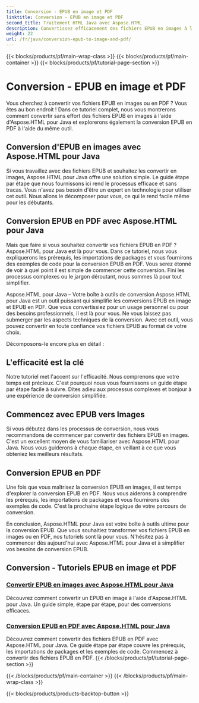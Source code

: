 ```yaml
---
title: Conversion - EPUB en image et PDF
linktitle: Conversion - EPUB en image et PDF
second_title: Traitement HTML Java avec Aspose.HTML
description: Convertissez efficacement des fichiers EPUB en images à l'aide d'Aspose.HTML pour Java. Ce guide étape par étape simplifie le processus. Apprenez également à convertir des fichiers EPUB en PDF.
weight: 22
url: /fr/java/conversion-epub-to-image-and-pdf/
---
```


{{< blocks/products/pf/main-wrap-class >}}
{{< blocks/products/pf/main-container >}}
{{< blocks/products/pf/tutorial-page-section >}}

# Conversion - EPUB en image et PDF

Vous cherchez à convertir vos fichiers EPUB en images ou en PDF ? Vous êtes au bon endroit ! Dans ce tutoriel complet, nous vous montrerons comment convertir sans effort des fichiers EPUB en images à l'aide d'Aspose.HTML pour Java et explorerons également la conversion EPUB en PDF à l'aide du même outil. 

## Conversion d'EPUB en images avec Aspose.HTML pour Java
Si vous travaillez avec des fichiers EPUB et souhaitez les convertir en images, Aspose.HTML pour Java offre une solution simple. Le guide étape par étape que nous fournissons ici rend le processus efficace et sans tracas. Vous n'avez pas besoin d'être un expert en technologie pour utiliser cet outil. Nous allons le décomposer pour vous, ce qui le rend facile même pour les débutants.

## Conversion EPUB en PDF avec Aspose.HTML pour Java
Mais que faire si vous souhaitez convertir vos fichiers EPUB en PDF ? Aspose.HTML pour Java est là pour vous. Dans ce tutoriel, nous vous expliquerons les prérequis, les importations de packages et vous fournirons des exemples de code pour la conversion EPUB en PDF. Vous serez étonné de voir à quel point il est simple de commencer cette conversion. Fini les processus complexes ou le jargon déroutant, nous sommes là pour tout simplifier.

Aspose.HTML pour Java – Votre boîte à outils de conversion
Aspose.HTML pour Java est un outil puissant qui simplifie les conversions EPUB en image et EPUB en PDF. Que vous convertissiez pour un usage personnel ou pour des besoins professionnels, il est là pour vous. Ne vous laissez pas submerger par les aspects techniques de la conversion. Avec cet outil, vous pouvez convertir en toute confiance vos fichiers EPUB au format de votre choix. 

Décomposons-le encore plus en détail :

## L'efficacité est la clé
Notre tutoriel met l'accent sur l'efficacité. Nous comprenons que votre temps est précieux. C'est pourquoi nous vous fournissons un guide étape par étape facile à suivre. Dites adieu aux processus complexes et bonjour à une expérience de conversion simplifiée.

## Commencez avec EPUB vers Images
Si vous débutez dans les processus de conversion, nous vous recommandons de commencer par convertir des fichiers EPUB en images. C'est un excellent moyen de vous familiariser avec Aspose.HTML pour Java. Nous vous guiderons à chaque étape, en veillant à ce que vous obteniez les meilleurs résultats.

## Conversion EPUB en PDF
Une fois que vous maîtrisez la conversion EPUB en images, il est temps d'explorer la conversion EPUB en PDF. Nous vous aiderons à comprendre les prérequis, les importations de packages et vous fournirons des exemples de code. C'est la prochaine étape logique de votre parcours de conversion.

En conclusion, Aspose.HTML pour Java est votre boîte à outils ultime pour la conversion EPUB. Que vous souhaitiez transformer vos fichiers EPUB en images ou en PDF, nos tutoriels sont là pour vous. N'hésitez pas à commencer dès aujourd'hui avec Aspose.HTML pour Java et à simplifier vos besoins de conversion EPUB.
## Conversion - Tutoriels EPUB en image et PDF
### [Convertir EPUB en images avec Aspose.HTML pour Java](./convert-epub-to-image/)
Découvrez comment convertir un EPUB en image à l'aide d'Aspose.HTML pour Java. Un guide simple, étape par étape, pour des conversions efficaces.
### [Conversion EPUB en PDF avec Aspose.HTML pour Java](./convert-epub-to-pdf/)
Découvrez comment convertir des fichiers EPUB en PDF avec Aspose.HTML pour Java. Ce guide étape par étape couvre les prérequis, les importations de packages et les exemples de code. Commencez à convertir des fichiers EPUB en PDF.
{{< /blocks/products/pf/tutorial-page-section >}}

{{< /blocks/products/pf/main-container >}}
{{< /blocks/products/pf/main-wrap-class >}}

{{< blocks/products/products-backtop-button >}}
